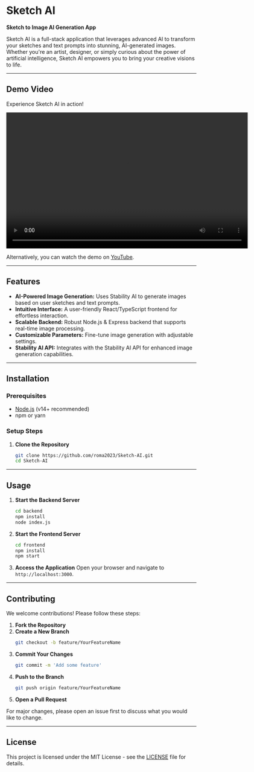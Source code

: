 # Sketch AI
**Sketch to Image AI Generation App**

Sketch AI is a full-stack application that leverages advanced AI to transform your sketches and text prompts into stunning, AI-generated images. Whether you're an artist, designer, or simply curious about the power of artificial intelligence, Sketch AI empowers you to bring your creative visions to life.

---

## Demo Video

Experience Sketch AI in action!

<video width="640" height="360" controls>
  <source src="https://raw.githubusercontent.com/roma2023/SketchAI/main/assets/demo-video3.mp4" type="video/mp4">
  Your browser does not support the video tag.
</video>

Alternatively, you can watch the demo on [YouTube](https://www.youtube.com/watch?v=YOUR_VIDEO_ID).

---

## Features

- **AI-Powered Image Generation:** Uses Stability AI to generate images based on user sketches and text prompts.
- **Intuitive Interface:** A user-friendly React/TypeScript frontend for effortless interaction.
- **Scalable Backend:** Robust Node.js & Express backend that supports real-time image processing.
- **Customizable Parameters:** Fine-tune image generation with adjustable settings.
- **Stability AI API:** Integrates with the Stability AI API for enhanced image generation capabilities.

---

## Installation

### Prerequisites

- [Node.js](https://nodejs.org/) (v14+ recommended)
- npm or yarn

### Setup Steps

1. **Clone the Repository**
   ```bash
   git clone https://github.com/roma2023/Sketch-AI.git
   cd Sketch-AI
   ```

---

## Usage

1. **Start the Backend Server**
   ```bash
   cd backend
   npm install
   node index.js
   ```

2. **Start the Frontend Server**
   ```bash
   cd frontend
   npm install
   npm start
   ```

3. **Access the Application**
   Open your browser and navigate to `http://localhost:3000`.

---

## Contributing

We welcome contributions! Please follow these steps:

1. **Fork the Repository**
2. **Create a New Branch**
   ```bash
   git checkout -b feature/YourFeatureName
   ```
3. **Commit Your Changes**
   ```bash
   git commit -m 'Add some feature'
   ```
4. **Push to the Branch**
   ```bash
   git push origin feature/YourFeatureName
   ```
5. **Open a Pull Request**

For major changes, please open an issue first to discuss what you would like to change.

---

## License

This project is licensed under the MIT License - see the [LICENSE](LICENSE) file for details.
